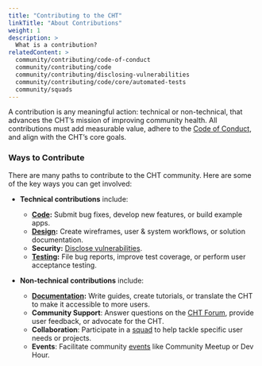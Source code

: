 ```yaml
--- 
title: "Contributing to the CHT" 
linkTitle: "About Contributions"
weight: 1
description: > 
  What is a contribution?
relatedContent: >
  community/contributing/code-of-conduct
  community/contributing/code
  community/contributing/disclosing-vulnerabilities 
  community/contributing/code/core/automated-tests
  community/squads
---
```


A contribution is any meaningful action: technical or non-technical, that advances the CHT’s mission of improving community health. All contributions must add measurable value, adhere to the [Code of Conduct](https://docs.communityhealthtoolkit.org/community/contributing/code-of-conduct/), and align with the CHT’s core goals.

### Ways to Contribute

There are many paths to contribute to the CHT community. Here are some of the key ways you can get involved:
- **Technical contributions** include:  
  - **[Code](https://docs.communityhealthtoolkit.org/community/contributing/code/):** Submit bug fixes, develop new features, or build example apps.  
  - **[Design](https://docs.communityhealthtoolkit.org/design/):** Create wireframes, user & system workflows, or solution documentation.  
  - **Security:** [Disclose vulnerabilities](https://docs.communityhealthtoolkit.org/community/contributing/disclosing-vulnerabilities/).  
  - **[Testing](https://docs.communityhealthtoolkit.org/community/contributing/code/core/automated-tests/#contributing-section):** File bug reports, improve test coverage, or perform user acceptance testing.

- **Non-technical contributions** include:  
  - **[Documentation](https://docs.communityhealthtoolkit.org/community/contributing/docs/):** Write guides, create tutorials, or translate the CHT to make it accessible to more users.
  - **Community Support**: Answer questions on the [CHT Forum](https://forum.communityhealthtoolkit.org/), provide user feedback, or advocate for the CHT.
  - **Collaboration**: Participate in a [squad](https://docs.communityhealthtoolkit.org/community/squads/) to help tackle specific user needs or projects.
  - **Events**: Facilitate community [events](https://docs.communityhealthtoolkit.org/community/events/) like Community Meetup or Dev Hour. 


